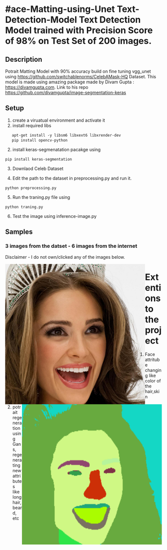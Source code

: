 #ace-Matting-using-Unet
Text-Detection-Model
Text Detection Model trained with Precision Score of 98% on Test Set of 200 images. 
===================

## Description
Potrait Matting Model with 90% accuracy build on fine tuning vgg_unet using https://github.com/switchablenorms/CelebAMask-HQ Dataset. 
This model is made using amazing package made by Divam Gupta : https://divamgupta.com. Link to his repo https://github.com/divamgupta/image-segmentation-keras


## Setup
1. create a viruatual environment  and activate it 
2. install required libs
```
   apt-get install -y libsm6 libxext6 libxrender-dev
   pip install opencv-python
```
2. install keras-segmenatation pacakge using
```
pip install keras-segmentation
```
3. Downlaod Celeb Dataset

4. Edit the path to the dataset in preprocessing.py and run it.
```
python preprocessing.py
```

5. Run the traning.py file using
```
python traning.py
```
6. Test the image using inference-image.py

## Samples 
### 3 images from the datset - 6 images from the internet
Disclaimer -  I do not own/clicked any of the images below. 


</p><img align="left" width="450" height="450" src="https://github.com/Divyam10/Face-Matting-using-Unet/blob/master/results/0.jpg"> <img align="right" width="450" height="450" src="https://github.com/Divyam10/Face-Matting-using-Unet/blob/master/results/0.png"></p>





# Extentions to the project
1. Face attritube changing like color of the  hair,skin
2. potrait regeneration using Gans, regenerating new attributes like long hair, beard, etc

